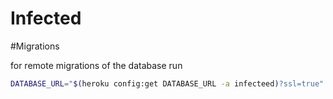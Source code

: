 # Infected

#Migrations

for remote migrations of the database run

```sh
DATABASE_URL="$(heroku config:get DATABASE_URL -a infecteed)?ssl=true" npm run migrate:remote:up
```